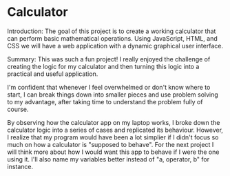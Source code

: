 # Calculator
Introduction: The goal of this project is to create a working calculator that can perform basic mathematical operations. Using JavaScript, HTML, and CSS we will have a web application with a dynamic graphical user interface.

Summary: This was such a fun project! I really enjoyed the challenge of creating the logic for my calculator and then turning this logic into a practical and useful application. 

I'm confident that whenever I feel overwhelmed or don't know where to start, I can break things down into smaller pieces and use problem solving to my advantage, after taking time to understand the problem fully of course.

By observing how the calculator app on my laptop works, I broke down the calculator logic into a series of cases and replicated its behaviour. However, I realize that my program would have been a lot simplier if I didn't focus so much on how a calculator is "supposed to behave". For the next project I will think more about how I would want this app to behave if I were the one using it. I'll also name my variables better instead of "a, operator, b" for instance.